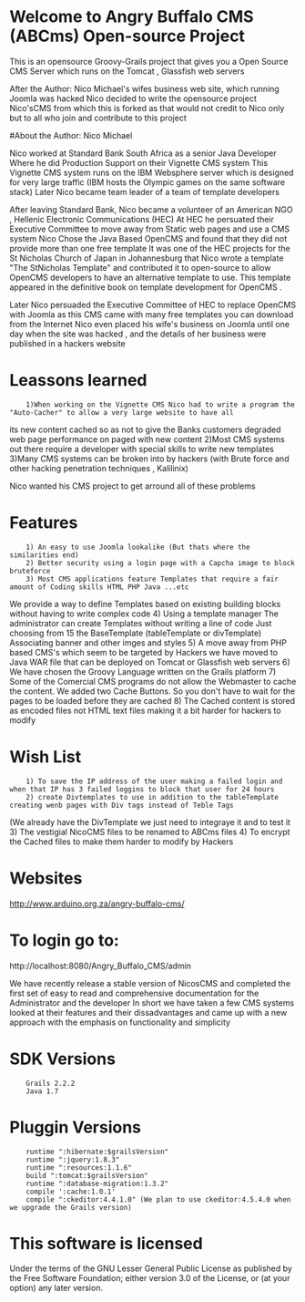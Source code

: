 
# Welcome to Angry Buffalo CMS (ABCms) Open-source Project

This is an opensource Groovy-Grails project that gives you a Open Source CMS Server which runs on the Tomcat , Glassfish web servers

After the Author: Nico Michael's wifes business web site, which running Joomla was hacked Nico decided to write the opensource project Nico'sCMS
from which this is forked as that would not credit to Nico only but to all who join and contribute to this project 

#About the Author: Nico Michael
 
Nico worked at Standard Bank South Africa as a senior Java Developer
Where he did Production Support on their Vignette CMS system
This Vignette CMS system runs on the IBM Websphere server which is designed for very large traffic (IBM hosts the Olympic games on the same software stack)
Later Nico became team leader of a team of template developers

After leaving Standard Bank, Nico became a volunteer of an American NGO , Hellenic Electronic Communications (HEC)
At HEC he persuated their Executive Committee to move away from Static web pages and use a CMS system
Nico Chose the Java Based OpenCMS and found that they did not provide more than one free template
It was one of the HEC projects for the St Nicholas Church of Japan in Johannesburg that Nico wrote a template
"The StNicholas Template" and contributed it to open-source to allow OpenCMS developers to have an alternative template to use. 
This template appeared in the definitive book on template development for OpenCMS .

Later Nico persuaded the Executive Committee of HEC to replace OpenCMS with Joomla as this CMS came with many free templates you can download from the Internet
Nico even placed his wife's business on Joomla until one day when the site was hacked , and the details of her business were published in a hackers website 

# Leassons learned
 
        1)When working on the Vignette CMS Nico had to write a program the "Auto-Cacher" to allow a very large website to have all
  its new content cached so as not to give the Banks customers degraded web page performance on paged with new content 
        2)Most CMS systems out there require a developer with special skills to write new templates
        3)Many CMS systems can be broken into by hackers (with Brute force and other hacking penetration techniques ,  Kalilinix)

Nico wanted his CMS project to get arround all of these problems

# Features
 
        1) An easy to use Joomla lookalike (But thats where the similarities end) 
        2) Better security using a login page with a Capcha image to block bruteforce 
        3) Most CMS applications feature Templates that require a fair amount of Coding skills HTML PHP Java ...etc
   We provide a way to define Templates based on existing building blocks without having to write complex code
        4) Using a template manager The administrator can create Templates without writing a line of code
   Just choosing from 15 the BaseTemplate  (tableTemplate or divTemplate) Associating banner and other imges and styles
        5) A move away from PHP based CMS's which seem to be targeted by Hackers we have moved to Java WAR file that can be
   deployed on Tomcat or Glassfish web servers
        6) We have chosen the Groovy Language written on the Grails platform
        7) Some of the Comercial CMS programs do not allow the Webmaster to cache the content. We added two Cache Buttons.
   So you don't have to wait for the pages to be loaded before they are cached
        8) The Cached content is stored as encoded files not HTML text files making it a bit harder for hackers to modify

# Wish List
 
        1) To save the IP address of the user making a failed login and when that IP has 3 failed loggins to block that user for 24 hours
        2) create Divtemplates to use in addition to the tableTemplate creating wenb pages with Div tags instead of Teble Tags
   (We already have the DivTemplate we just need to integraye it and to test it
        3) The vestigial NicoCMS files to be renamed to ABCms files
        4) To encrypt the Cached files to make them harder to modify by Hackers 

# Websites
 
http://www.arduino.org.za/angry-buffalo-cms/


# To login go to:
 
http://localhost:8080/Angry_Buffalo_CMS/admin

We have recently release a stable version of NicosCMS and completed the first set of easy to read and comprehensive documentation for the 
Administrator and the developer
In short we have taken a few CMS systems looked at their features and their dissadvantages and came up with a new approach with the emphasis 
on functionality and simplicity 

# SDK Versions
 
        Grails 2.2.2
        Java 1.7

# Pluggin Versions
 
        runtime ":hibernate:$grailsVersion"
        runtime ":jquery:1.8.3"
        runtime ":resources:1.1.6"
        build ":tomcat:$grailsVersion"
        runtime ":database-migration:1.3.2"
        compile ':cache:1.0.1'
        compile ":ckeditor:4.4.1.0" (We plan to use ckeditor:4.5.4.0 when we upgrade the Grails version)


# This software is licensed  
 
Under the terms of the GNU Lesser General Public License as published by the Free Software Foundation; 
either version 3.0 of the License, or (at your option) any later version.

